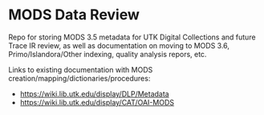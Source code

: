 # MODS Data Review

Repo for storing MODS 3.5 metadata for UTK Digital Collections and future Trace IR review, as well as documentation on moving to MODS 3.6, Primo/Islandora/Other indexing, quality analysis repors, etc.

Links to existing documentation with MODS creation/mapping/dictionaries/procedures:
- https://wiki.lib.utk.edu/display/DLP/Metadata
- https://wiki.lib.utk.edu/display/CAT/OAI-MODS
